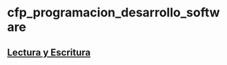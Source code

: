 # cfp_programacion_desarrollo_software

## [Lectura y Escritura](./pseudocodigo/lectura_escritura)


